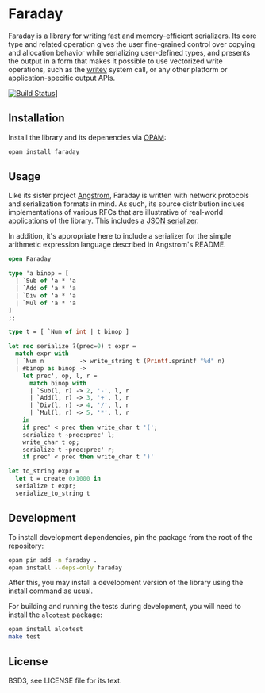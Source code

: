 # Faraday

Faraday is a library for writing fast and memory-efficient serializers. Its
core type and related operation gives the user fine-grained control over
copying and allocation behavior while serializing user-defined types, and
presents the output in a form that makes it possible to use vectorized write
operations, such as the [writev][] system call, or any other platform or
application-specific output APIs.


[![Build Status](https://github.com/inhabitedtype/faraday/workflows/build/badge.svg)](https://github.com/inhabitedtype/faraday/actions?query=workflow%3A%22build%22)]

[writev]: http://man7.org/linux/man-pages/man2/writev.2.html

## Installation

Install the library and its depenencies via [OPAM][opam]:

[opam]: http://opam.ocaml.org/

```bash
opam install faraday
```

## Usage

Like its sister project [Angstrom][], Faraday is written with network protocols
and serialization formats in mind. As such, its source distribution inclues
implementations of various RFCs that are illustrative of real-world
applications of the library. This includes a [JSON serializer][json].

[angstrom]: https://github.com/inhabitedtype/angstrom
[json]: https://github.com/inhabitedtype/faraday/blob/master/examples/rFC7159.ml

In addition, it's appropriate here to include a serializer for the simple
arithmetic expression language described in Angstrom's README.

```ocaml
open Faraday

type 'a binop = [
  | `Sub of 'a * 'a
  | `Add of 'a * 'a
  | `Div of 'a * 'a
  | `Mul of 'a * 'a
]
;;

type t = [ `Num of int | t binop ]

let rec serialize ?(prec=0) t expr =
  match expr with
  | `Num n          -> write_string t (Printf.sprintf "%d" n)
  | #binop as binop ->
    let prec', op, l, r =
      match binop with
      | `Sub(l, r) -> 2, '-', l, r
      | `Add(l, r) -> 3, '+', l, r
      | `Div(l, r) -> 4, '/', l, r
      | `Mul(l, r) -> 5, '*', l, r
    in
    if prec' < prec then write_char t '(';
    serialize t ~prec:prec' l;
    write_char t op;
    serialize t ~prec:prec' r;
    if prec' < prec then write_char t ')'

let to_string expr =
  let t = create 0x1000 in
  serialize t expr;
  serialize_to_string t
```

## Development

To install development dependencies, pin the package from the root of the
repository:

```bash
opam pin add -n faraday .
opam install --deps-only faraday
```

After this, you may install a development version of the library using the
install command as usual.

For building and running the tests during development, you will need to install
the `alcotest` package:

```bash
opam install alcotest
make test
```

## License

BSD3, see LICENSE file for its text.
